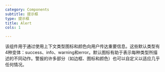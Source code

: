 ```yaml
---
category: Components
subtitle: 提示框
type: 提示框
title: Alert
cols: 1

---
```


该组件用于通过使用上下文类型图标和颜色向用户传达重要信息。这些默认类型有4种变体：success、info、warning和error。默认图标有助于表示每种类型所描述的不同动作。警报的许多部分（如边框、图标和颜色）也可以自定义以适应几乎任何情况。
